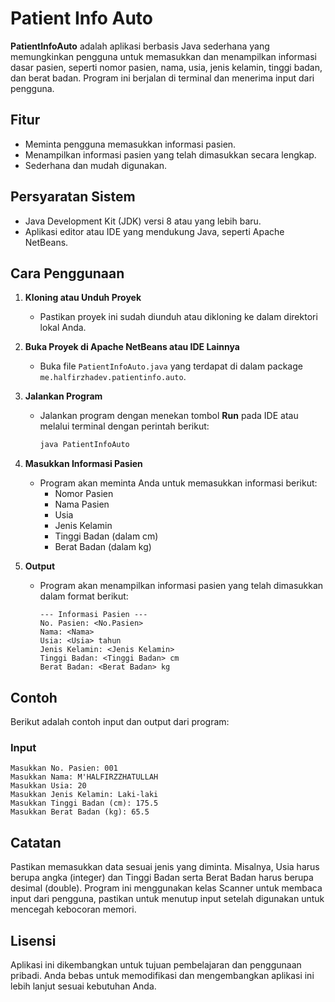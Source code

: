 # Patient Info Auto

**PatientInfoAuto** adalah aplikasi berbasis Java sederhana yang memungkinkan pengguna untuk memasukkan dan menampilkan informasi dasar pasien, seperti nomor pasien, nama, usia, jenis kelamin, tinggi badan, dan berat badan. Program ini berjalan di terminal dan menerima input dari pengguna.

## Fitur

* Meminta pengguna memasukkan informasi pasien.
* Menampilkan informasi pasien yang telah dimasukkan secara lengkap.
* Sederhana dan mudah digunakan.

## Persyaratan Sistem

* Java Development Kit (JDK) versi 8 atau yang lebih baru.
* Aplikasi editor atau IDE yang mendukung Java, seperti Apache NetBeans.

## Cara Penggunaan

1. **Kloning atau Unduh Proyek**

   * Pastikan proyek ini sudah diunduh atau dikloning ke dalam direktori lokal Anda.
2. **Buka Proyek di Apache NetBeans atau IDE Lainnya**

   * Buka file `PatientInfoAuto.java` yang terdapat di dalam package `me.halfirzhadev.patientinfo.auto`.
3. **Jalankan Program**

   * Jalankan program dengan menekan tombol **Run** pada IDE atau melalui terminal dengan perintah berikut:

     ```bash
     java PatientInfoAuto
     ```
4. **Masukkan Informasi Pasien**

   * Program akan meminta Anda untuk memasukkan informasi berikut:
     * Nomor Pasien
     * Nama Pasien
     * Usia
     * Jenis Kelamin
     * Tinggi Badan (dalam cm)
     * Berat Badan (dalam kg)
5. **Output**

   * Program akan menampilkan informasi pasien yang telah dimasukkan dalam format berikut:

     ```plaintext
     --- Informasi Pasien ---
     No. Pasien: <No.Pasien>
     Nama: <Nama>
     Usia: <Usia> tahun
     Jenis Kelamin: <Jenis Kelamin>
     Tinggi Badan: <Tinggi Badan> cm
     Berat Badan: <Berat Badan> kg
     ```

## Contoh

Berikut adalah contoh input dan output dari program:

### Input

```plaintext
Masukkan No. Pasien: 001
Masukkan Nama: M'HALFIRZZHATULLAH
Masukkan Usia: 20
Masukkan Jenis Kelamin: Laki-laki
Masukkan Tinggi Badan (cm): 175.5
Masukkan Berat Badan (kg): 65.5
```


## **Catatan**

Pastikan memasukkan data sesuai jenis yang diminta. Misalnya, Usia harus berupa angka (integer) dan Tinggi Badan serta Berat Badan harus berupa desimal (double).
Program ini menggunakan kelas Scanner untuk membaca input dari pengguna, pastikan untuk menutup input setelah digunakan untuk mencegah kebocoran memori.

## Lisensi


Aplikasi ini dikembangkan untuk tujuan pembelajaran dan penggunaan pribadi. Anda bebas untuk memodifikasi dan mengembangkan aplikasi ini lebih lanjut sesuai kebutuhan Anda.
